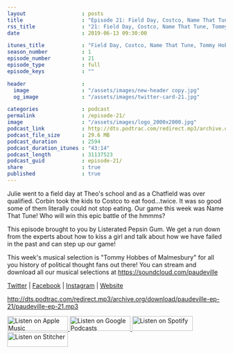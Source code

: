 ```yaml
---
layout                  : posts
title                   : "Episode 21: Field Day, Costco, Name That Tune, Tommy Hobbes"
rss_title               : "21: Field Day, Costco, Name That Tune, Tommy Hobbes"
date                    : 2019-06-13 09:30:00

itunes_title			: "Field Day, Costco, Name That Tune, Tommy Hobbes"
season_number			: 1
episode_number			: 21
episode_type			: full
episode_keys			: ""

header                  : 
  image                 : "/assets/images/new-header copy.jpg"
  og_image              : "/assets/images/twitter-card-21.jpg"

categories              : podcast
permalink               : /episode-21/
image                   : "/assets/images/logo_2000x2000.jpg"
podcast_link            : http://dts.podtrac.com/redirect.mp3/archive.org/download/paudeville-ep-21/paudeville-ep-21.mp3
podcast_file_size       : 29.6 MB
podcast_duration        : 2594
podcast_duration_itunes : "43:14"
podcast_length          : 31137523
podcast_guid            : episode-21/
share                   : true
published               : true 
---
```

Julie went to a field day at Theo's school and as a Chatfield was over qualified.
Corbin took the kids to Costco to eat food...twice. It was so good some of them literally could not stop eating.
Our game this week was Name That Tune! Who will win this epic battle of the hmmms?

This episode brought to you by Listerated Pepsin Gum. We get a run down from the experts about how to kiss a girl and talk about how we have failed in the past and can step up our game!

This week's musical selection is "Tommy Hobbes of Malmesbury" for all you history of political thought fans out there! You can stream and download all our musical selections at <a href="https://soundcloud.com/paudeville">https://soundcloud.com/paudeville</a>

<a href="https://twitter.com/paudeville">Twitter</a> | <a href="https://www.facebook.com/paudeville">Facebook</a> | <a href="https://www.instagram.com/paudevilleshow/">Instagram</a> | <a href="https://paudeville.com/">Website</a>

http://dts.podtrac.com/redirect.mp3/archive.org/download/paudeville-ep-21/paudeville-ep-21.mp3

<a href="https://itunes.apple.com/us/podcast/paudeville/id1450915591">
	<img src='{{ site.url }}{{ site.baseurl }}/assets/images/US_UK_Apple_Podcasts_Listen_Badge_RGB_140x34.png' width='140px' height='34' alt='Listen on Apple Music'/>
</a>
<a href="https://play.google.com/music/m/Igre2ostm2ltqiq4sabzzrl5jcy?t=Paudeville">
	<img src='{{ site.url }}{{ site.baseurl }}/assets/images/google_podcasts_badge_140x34.png' width='140px' height='34' alt='Listen on Google Podcasts'/>
</a>
<a href="https://open.spotify.com/show/4q5RNUUtU4XFqsymP7dcTw">
	<img src='{{ site.url }}{{ site.baseurl }}/assets/images/Spotify_Listen_Badge_RGB_140x34.png' width='140px' height='34' alt='Listen on Spotify'/>
</a>
<a href="https://www.stitcher.com/s?fid=363388&refid=stpr">
	<img src='{{ site.url }}{{ site.baseurl }}/assets/images/Stitcher_Listen_Badge_Color_Dark_BG_140x34.png' width='140px' height='34' alt='Listen on Stitcher'/>
</a>
